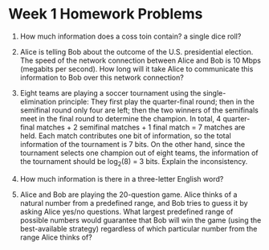 # Week 1 Homework Problems

1. How much information does a coss toin contain? a single dice roll?

2. Alice is telling Bob about the outcome of the U.S. presidential election. The speed of the network connection between Alice and Bob is 10 Mbps (megabits per second). How long will it take Alice to communicate this information to Bob over this network connection?

3. Eight teams are playing a soccer tournament using the single-elimination principle: They first play the quarter-final round; then in the semifinal round only four are left; then the two winners of the semifinals meet in the final round to determine the champion. In total, 4 quarter-final matches + 2 semifinal matches + 1 final match = 7 matches are held. Each match contributes one bit of information, so the total information of the tournament is 7 bits. On the other hand, since the tournament selects one champion out of eight teams, the information of the tournament should be log<sub>2</sub>(8) = 3 bits. Explain the inconsistency.

4. How much information is there in a three-letter English word?

5. Alice and Bob are playing the 20-question game. Alice thinks of a natural number from a predefined range, and Bob tries to guess it by asking Alice yes/no questions. What largest predefined range of possible numbers would guarantee that Bob will win the game (using the best-available strategy) regardless of which particular number from the range Alice thinks of?

